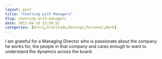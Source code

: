```yaml
---
layout: post
title: "Chatting with Managers"
Slug: chatting-with-managers
date: 2011-04-18 13:59:51
categories: [Entry,Gratitude,Musings,Personal,Work]
---
```

I am grateful for a Managing Director who is passionate about the company he works for, the people in that company and cares enough to want to understand the dynamics across the board.
